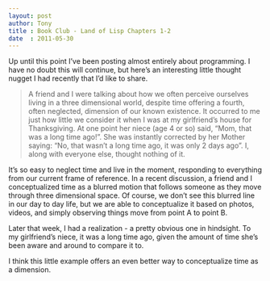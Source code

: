 ```yaml
---
layout: post
author: Tony
title : Book Club - Land of Lisp Chapters 1-2
date  : 2011-05-30
---
```


Up until this point I’ve been posting almost entirely about programming. I have no doubt this will continue, but here’s an interesting little thought nugget I had recently that I’d like to share.

> A friend and I were talking about how we often perceive ourselves living in a three dimensional world, despite time offering a fourth, often neglected, dimension of our known existence. It occurred to me just how little we consider it when I was at my girlfriend’s house for Thanksgiving. At one point her niece (age 4 or so) said, “Mom, that was a long time ago!”. She was instantly corrected by her Mother saying: “No, that wasn’t a long time ago, it was only 2 days ago”. I, along with everyone else, thought nothing of it.

It’s so easy to neglect time and live in the moment, responding to everything from our current frame of reference. In a recent discussion, a friend and I conceptualized time as a blurred motion that follows someone as they move through three dimensional space. Of course, we don’t see this blurred line in our day to day life, but we are able to conceptualize it based on photos, videos, and simply observing things move from point A to point B.

Later that week, I had a realization - a pretty obvious one in hindsight. To my girlfriend’s niece, it was a long time ago, given the amount of time she’s been aware and around to compare it to.

I think this little example offers an even better way to conceptualize time as a dimension.
